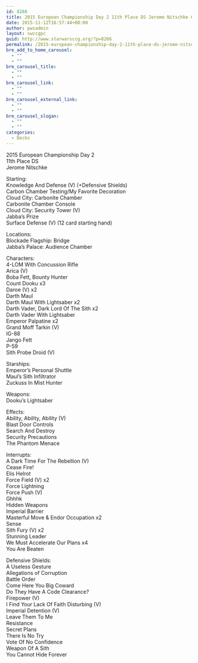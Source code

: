```yaml
---
id: 8266
title: 2015 European Championship Day 2 11th Place DS Jerome Nitschke CCT
date: 2015-11-12T16:57:44+00:00
author: pwsadmin
layout: swccgpc
guid: http://www.starwarsccg.org/?p=8266
permalink: /2015-european-championship-day-2-11th-place-ds-jerome-nitschke-cct/
bre_add_to_home_carousel:
  - ""
  - ""
bre_carousel_title:
  - ""
  - ""
bre_carousel_link:
  - ""
  - ""
bre_carousel_external_link:
  - ""
  - ""
bre_carousel_slogan:
  - ""
  - ""
categories:
  - Decks
---
```

2015 European Championship Day 2  
11th Place DS  
Jerome Nitschke

Starting:  
Knowledge And Defense (V) (+Defensive Shields)  
Carbon Chamber Testing/My Favorite Decoration  
Cloud City: Carbonite Chamber  
Carbonite Chamber Console  
Cloud City: Security Tower (V)  
Jabba&#8217;s Prize  
Surface Defense (V) (12 card starting hand)

Locations:  
Blockade Flagship: Bridge  
Jabba&#8217;s Palace: Audience Chamber

Characters:  
4-LOM With Concussion Rifle  
Arica (V)  
Boba Fett, Bounty Hunter  
Count Dooku x3  
Daroe (V) x2  
Darth Maul  
Darth Maul With Lightsaber x2  
Darth Vader, Dark Lord Of The Sith x2  
Darth Vader With Lightsaber  
Emperor Palpatine x2  
Grand Moff Tarkin (V)  
IG-88  
Jango Fett  
P-59  
Sith Probe Droid (V)

Starships:  
Emperor&#8217;s Personal Shuttle  
Maul&#8217;s Sith Infiltrator  
Zuckuss In Mist Hunter

Weapons:  
Dooku&#8217;s Lightsaber

Effects:  
Ability, Ability, Ability (V)  
Blast Door Controls  
Search And Destroy  
Security Precautions  
The Phantom Menace

Interrupts:  
A Dark Time For The Rebellion (V)  
Cease Fire!  
Elis Helrot  
Force Field (V) x2  
Force Lightning  
Force Push (V)  
Ghhhk  
Hidden Weapons  
Imperial Barrier  
Masterful Move & Endor Occupation x2  
Sense  
Sith Fury (V) x2  
Stunning Leader  
We Must Accelerate Our Plans x4  
You Are Beaten

Defensive Shields:  
A Useless Gesture  
Allegations of Corruption  
Battle Order  
Come Here You Big Coward  
Do They Have A Code Clearance?  
Firepower (V)  
I Find Your Lack Of Faith Disturbing (V)  
Imperial Detention (V)  
Leave Them To Me  
Resistance  
Secret Plans  
There Is No Try  
Vote Of No Confidence  
Weapon Of A Sith  
You Cannot Hide Forever